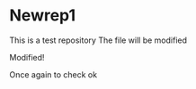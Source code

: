 # Newrep1
This is a test repository
The file will be modified 






Modified! 

Once again to check
ok
